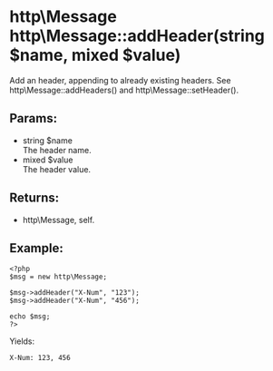 # http\Message http\Message::addHeader(string $name, mixed $value)

Add an header, appending to already existing headers.
See http\Message::addHeaders() and http\Message::setHeader().

## Params:

* string $name  
  The header name.
* mixed $value  
  The header value.

## Returns:

* http\Message, self.

## Example:

    <?php
    $msg = new http\Message;
    
    $msg->addHeader("X-Num", "123");
    $msg->addHeader("X-Num", "456");
    
    echo $msg;
    ?>

Yields:

    X-Num: 123, 456
